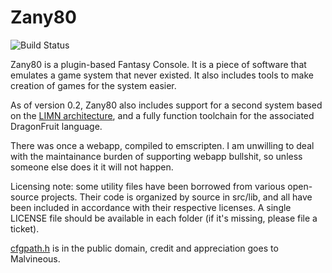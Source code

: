 # Zany80

![Build Status](https://travis-ci.org/Zany80/Zany80.svg?branch=master "Build status from Travis CI")

Zany80 is a plugin-based Fantasy Console. It is a piece of software that
emulates a game system that never existed. It also includes tools to make
creation of games for the system easier.

As of version 0.2, Zany80 also includes support for a second system based on the
[LIMN architecture](https://github.com/limnarch), and a fully function toolchain
for the associated DragonFruit language.

There was once a webapp, compiled to emscripten. I am unwilling to deal
with the maintainance burden of supporting webapp bullshit, so unless
someone else does it it will not happen.

Licensing note: some utility files have been borrowed from various open-source
projects. Their code is organized by source in src/lib, and all have been
included in accordance with their respective licenses. A single LICENSE file
should be available in each folder (if it's missing, please file a ticket).

[cfgpath.h](https://github.com/Malvineous/cfgpath) is in the public domain,
credit and appreciation goes to Malvineous.
